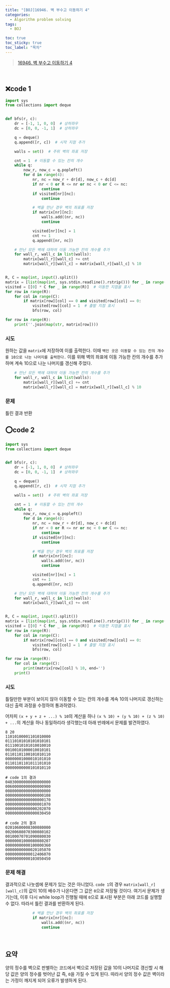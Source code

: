 ```yaml
---
title: "[BOJ]16946. 벽 부수고 이동하기 4"
categories:
  - Algorithm problem solving
tags:
  - BOJ

toc: true
toc_sticky: true
toc_label: "목차"
---
```


> [16946. 벽 부수고 이동하기 4](https://www.acmicpc.net/problem/16946)

<br>

## ❌code 1

```python
import sys
from collections import deque


def bfs(r, c):
    dr = [-1, 1, 0, 0]  # 상하좌우
    dc = [0, 0, -1, 1]  # 상하좌우

    q = deque()
    q.append([r, c])  # 시작 지점 추가

    walls = set()  # 주위 벽의 좌표 저장

    cnt = 1  # 이동할 수 있는 칸의 개수
    while q:
        now_r, now_c = q.popleft()
        for d in range(4):
            nr, nc = now_r + dr[d], now_c + dc[d]
            if nr < 0 or R <= nr or nc < 0 or C <= nc:
                continue
            if visited[nr][nc]:
                continue

            # 벽을 만난 경우 벽의 좌표를 저장
            if matrix[nr][nc]:
                walls.add((nr, nc))
                continue

            visited[nr][nc] = 1
            cnt += 1
            q.append([nr, nc])

    # 만난 모든 벽에 대하여 이동 가능한 칸의 개수를 추가
    for wall_r, wall_c in list(walls):
        matrix[wall_r][wall_c] += cnt
        matrix[wall_r][wall_c] = matrix[wall_r][wall_c] % 10


R, C = map(int, input().split())
matrix = [list(map(int, sys.stdin.readline().rstrip())) for _ in range(R)]
visited = [[0] * C for _ in range(R)]  # 이동한 지점을 표시
for row in range(R):
    for col in range(C):
        if matrix[row][col] == 0 and visited[row][col] == 0:
            visited[row][col] = 1  # 출발 지점 표시
            bfs(row, col)

for row in range(R):
    print(''.join(map(str, matrix[row])))
```

### 시도

원하는 값을 `matrix`에 저장하여 이를 출력한다. 이때 `벽인 곳은 이동할 수 있는 칸의 개수를 10으로 나눈 나머지를 출력한다.` 이를 위해 벽의 좌표에 이동 가능한 칸의 개수를 추가하며 계속 10으로 나눈 나머지를 갱신해 주었다.

```python
    # 만난 모든 벽에 대하여 이동 가능한 칸의 개수를 추가
    for wall_r, wall_c in list(walls):
        matrix[wall_r][wall_c] += cnt
        matrix[wall_r][wall_c] = matrix[wall_r][wall_c] % 10
```

### 문제

틀린 결과 반환
<br>

## ⭕code 2

```python
import sys
from collections import deque


def bfs(r, c):
    dr = [-1, 1, 0, 0]  # 상하좌우
    dc = [0, 0, -1, 1]  # 상하좌우

    q = deque()
    q.append([r, c])  # 시작 지점 추가

    walls = set()  # 주위 벽의 좌표 저장

    cnt = 1  # 이동할 수 있는 칸의 개수
    while q:
        now_r, now_c = q.popleft()
        for d in range(4):
            nr, nc = now_r + dr[d], now_c + dc[d]
            if nr < 0 or R <= nr or nc < 0 or C <= nc:
                continue
            if visited[nr][nc]:
                continue

            # 벽을 만난 경우 벽의 좌표를 저장
            if matrix[nr][nc]:
                walls.add((nr, nc))
                continue

            visited[nr][nc] = 1
            cnt += 1
            q.append([nr, nc])

    # 만난 모든 벽에 대하여 이동 가능한 칸의 개수를 추가
    for wall_r, wall_c in list(walls):
        matrix[wall_r][wall_c] += cnt


R, C = map(int, input().split())
matrix = [list(map(int, sys.stdin.readline().rstrip())) for _ in range(R)]
visited = [[0] * C for _ in range(R)]  # 이동한 지점을 표시
for row in range(R):
    for col in range(C):
        if matrix[row][col] == 0 and visited[row][col] == 0:
            visited[row][col] = 1  # 출발 지점 표시
            bfs(row, col)

for row in range(R):
    for col in range(C):
        print(matrix[row][col] % 10, end='')
    print()
```

### 시도

틀릴만한 부분이 보이지 않아 이동할 수 있는 칸의 개수를 계속 10의 나머지로 갱신하는 대신 출력 과정을 수정하여 통과하였다.

어차피 `(x + y + z + ...) % 10`의 계산을 하나 `(x % 10) + (y % 10) + (z % 10) + ...`의 계산을 하나 동일하리라 생각했는데 아래 반례에서 문제를 발견하였다.

```
8 20
11010100001101010000
01110101010101010101
01110010101010010010
00100101000010010101
01101101100101010110
00000001000010101010
01101101101011101010
00000000000101010110

# code 1의 결과
04030000000000000000
00600000000000000900
00800000000000000000
00000000000000000108
00000000000000000170
00000000000000001070
00000000000000202070
00000000000000030450

# code 2의 결과
02010600008300080000
00200608070300080102
00100070701090080030
00000001000080080207
00000000000100000360
00000000000020105070
00000000000012406070
00000000000103050450
```

### 문제 해결

결과적으로 나눗셈에 문제가 있는 것은 아니었다. `code 1`의 경우 `matrix[wall_r][wall_c]`의 값이 10의 배수가 나온다면 그 값은 `0`으로 저장될 것이다. 여기서 문제가 생기는데, 이후 다시 while loop가 진행될 때에 `0`으로 표시된 부분은 아래 코드를 실행할 수 없다. 따라서 틀린 결과를 반환하게 된다.

```python
            # 벽을 만난 경우 벽의 좌표를 저장
            if matrix[nr][nc]:
                walls.add((nr, nc))
                continue

```

<br>

## 요약

양의 정수를 벽으로 판별하는 코드에서 벽으로 저장된 값을 10의 나머지로 갱신할 시 해당 값은 양의 정수를 벗어난 값 즉, `0`을 가질 수 있게 된다. 따라서 양의 정수 값은 벽이라는 가정이 깨지게 되어 오류가 발생하게 된다.
